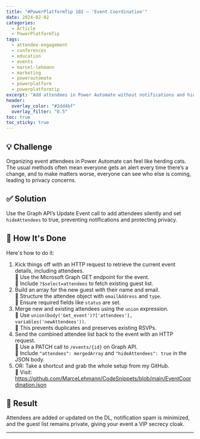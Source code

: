 ```yaml
---
title: "#PowerPlatformTip 102 – 'Event Coordination'"
date: 2024-02-02
categories:
  - Article
  - PowerPlatformTip
tags:
  - attendee-engagement
  - conferences
  - education
  - events
  - marcel-lehmann
  - marketing
  - powerautomate
  - powerplatform
  - powerplatformtip
excerpt: "Add attendees in Power Automate without notifications and hide the guest list by using Graph API’s Update Event call."
header:
  overlay_color: "#2dd4bf"
  overlay_filter: "0.5"
toc: true
toc_sticky: true
---
```


## 💡 Challenge
Organizing event attendees in Power Automate can feel like herding cats. The usual methods often mean everyone gets an alert every time there’s a change, and to make matters worse, everyone can see who else is coming, leading to privacy concerns.

## ✅ Solution
Use the Graph API’s Update Event call to add attendees silently and set `hideAttendees` to true, preventing notifications and protecting privacy.

## 🔧 How It's Done
Here's how to do it:
1. Kick things off with an HTTP request to retrieve the current event details, including attendees.  
   🔸 Use the Microsoft Graph GET endpoint for the event.  
   🔸 Include `?$select=attendees` to fetch existing guest list.
2. Build an array for the new guest with their name and email.  
   🔸 Structure the attendee object with `emailAddress` and `type`.  
   🔸 Ensure required fields like `status` are set.
3. Merge new and existing attendees using the `union` expression.  
   🔸 Use `union(body('Get_event')?['attendees'], variables('newAttendees'))`.  
   🔸 This prevents duplicates and preserves existing RSVPs.
4. Send the combined attendee list back to the event with an HTTP request.  
   🔸 Use a PATCH call to `/events/{id}` on Graph API.  
   🔸 Include `"attendees": mergedArray` and `"hideAttendees": true` in the JSON body.
5. OR: Take a shortcut and grab the whole setup from my GitHub.  
   🔸 Visit: https://github.com/MarceLehmann/CodeSnippets/blob/main/EventCoordination.json

## 🎉 Result
Attendees are added or updated on the DL, notification spam is minimized, and the guest list remains private, giving your event a VIP secrecy cloak.

---
